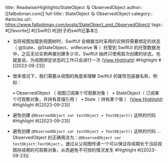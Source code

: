 title:: Readwise/Highlights/StateObject 与 ObservedObject
author:: [[fatbobman.com]]
full-title:: StateObject 与 ObservedObject
category:: #articles
url:: https://www.fatbobman.com/posts/StateObject_and_ObservedObject/
tags:: #[[favorite]] #[[Swift]] #[[肘子的swift记事本]]
- 当将视图加载到视图树时，SwiftUI 会根据当时采用的实例将需要绑定的状态（ @State、@StateObject、onReceive 等 ）托管到 SwiftUI 的托管数据池中，之后无论实例再被创建多少次，SwiftUI 始终只使用首次创建的状态。也就是说，为视图绑定状态的工作只会进行一次 ([View Highlight](https://read.readwise.io/read/01hayvzmnbhmz5tsnchd3qd9fn)) #Highlight #[[2023-09-23]]
- 很多情况下，我们需要从视图的角度来理解 SwiftUI 的属性包装器名称，例如：
  
  •   ObservedObject （ 视图订阅某个可观察对象 ）
  •   StateObject（ 订阅某个可观察对象，并持有其强引用 ）
  •   State（ 持有某个值 ） ([View Highlight](https://read.readwise.io/read/01hayw0gptm4x2pc8khzzjrxtc)) #Highlight #[[2023-09-23]]
- 避免创建 `@ObservedObject var testObject = TestObject()` 这样的代码 #Highlight #[[2023-09-23]]
- 避免创建 `@ObservedObject var testObject = TestObject()` 这样的代码 ... ObservedObject 的正确用法为：`@ObservedObject var testObject:TestObject` 。通过从父视图传递一个可以保证存续期长于当前视图存续期的可观察对象，从而避免不可控的情况发生 #Highlight #[[2023-09-23]]